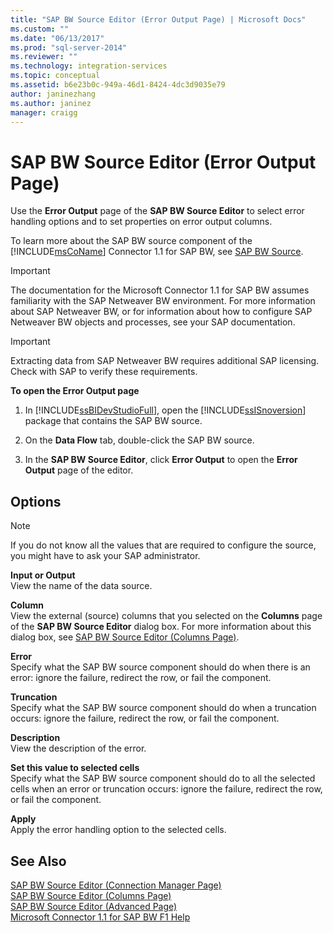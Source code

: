 ```yaml
---
title: "SAP BW Source Editor (Error Output Page) | Microsoft Docs"
ms.custom: ""
ms.date: "06/13/2017"
ms.prod: "sql-server-2014"
ms.reviewer: ""
ms.technology: integration-services
ms.topic: conceptual
ms.assetid: b6e23b0c-949a-46d1-8424-4dc3d9035e79
author: janinezhang
ms.author: janinez
manager: craigg
---
```

# SAP BW Source Editor (Error Output Page)
  Use the **Error Output** page of the **SAP BW Source Editor** to select error handling options and to set properties on error output columns.  
  
 To learn more about the SAP BW source component of the [!INCLUDE[msCoName](../../includes/msconame-md.md)] Connector 1.1 for SAP BW, see [SAP BW Source](sap-bw-source.md).  
  
> [!IMPORTANT]  
>  The documentation for the Microsoft Connector 1.1 for SAP BW assumes familiarity with the SAP Netweaver BW environment. For more information about SAP Netweaver BW, or for information about how to configure SAP Netweaver BW objects and processes, see your SAP documentation.  
  
> [!IMPORTANT]  
>  Extracting data from SAP Netweaver BW requires additional SAP licensing. Check with SAP to verify these requirements.  
  
 **To open the Error Output page**  
  
1.  In [!INCLUDE[ssBIDevStudioFull](../../includes/ssbidevstudiofull-md.md)], open the [!INCLUDE[ssISnoversion](../../includes/ssisnoversion-md.md)] package that contains the SAP BW source.  
  
2.  On the **Data Flow** tab, double-click the SAP BW source.  
  
3.  In the **SAP BW Source Editor**, click **Error Output** to open the **Error Output** page of the editor.  
  
## Options  
  
> [!NOTE]  
>  If you do not know all the values that are required to configure the source, you might have to ask your SAP administrator.  
  
 **Input or Output**  
 View the name of the data source.  
  
 **Column**  
 View the external (source) columns that you selected on the **Columns** page of the **SAP BW Source Editor** dialog box. For more information about this dialog box, see [SAP BW Source Editor &#40;Columns Page&#41;](sap-bw-source-editor-columns-page.md).  
  
 **Error**  
 Specify what the SAP BW source component should do when there is an error: ignore the failure, redirect the row, or fail the component.  
  
 **Truncation**  
 Specify what the SAP BW source component should do when a truncation occurs: ignore the failure, redirect the row, or fail the component.  
  
 **Description**  
 View the description of the error.  
  
 **Set this value to selected cells**  
 Specify what the SAP BW source component should do to all the selected cells when an error or truncation occurs: ignore the failure, redirect the row, or fail the component.  
  
 **Apply**  
 Apply the error handling option to the selected cells.  
  
## See Also  
 [SAP BW Source Editor &#40;Connection Manager Page&#41;](sap-bw-source-editor-connection-manager-page.md)   
 [SAP BW Source Editor &#40;Columns Page&#41;](sap-bw-source-editor-columns-page.md)   
 [SAP BW Source Editor &#40;Advanced Page&#41;](sap-bw-source-editor-advanced-page.md)   
 [Microsoft Connector 1.1 for SAP BW F1 Help](../microsoft-connector-for-sap-bw-f1-help.md)  
  
  
